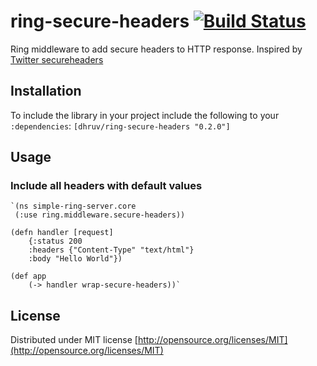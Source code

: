 # ring-secure-headers  [![Build Status](https://travis-ci.org/dhruvchandna/ring-secure-headers.png?branch=master)](https://travis-ci.org/dhruvchandna/ring-secure-headers)


Ring middleware to add secure headers to HTTP response. Inspired by [Twitter secureheaders](https://github.com/twitter/secureheaders)

## Installation
To include the library in your project include the following to your `:dependencies`:
	`[dhruv/ring-secure-headers "0.2.0"]`
    
## Usage
### Include all headers with default values
	`(ns simple-ring-server.core
     (:use ring.middleware.secure-headers))

	(defn handler [request]
  		{:status 200
   		:headers {"Content-Type" "text/html"}
   		:body "Hello World"})

	(def app
    	(-> handler wrap-secure-headers))`

## License

Distributed under MIT license [http://opensource.org/licenses/MIT](http://opensource.org/licenses/MIT)
